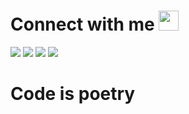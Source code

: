<h1>Connect with me <img src="https://github.com/TheDudeThatCode/TheDudeThatCode/blob/master/Assets/Handshake.gif?raw=true" height="32px"/></h1>

<img src="https://img.shields.io/badge/LinkedIn-0077B5?style=for-the-badge&logo=linkedin&logoColor=white"/>
<img src="https://img.shields.io/badge/Gmail-D14836?style=for-the-badge&logo=gmail&logoColor=white"/>
<img src="https://img.shields.io/badge/WhatsApp-25D366?style=for-the-badge&logo=whatsapp&logoColor=white"/>
<img src ="https://img.shields.io/badge/Instagram-E4405F?style=for-the-badge&logo=instagram&logoColor=white"/>

<h1>Code is poetry</h1>